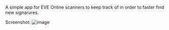 A simple app for EVE Online scanners to keep track of in order to faster find new signarures.

Screenshot:
![image](https://github.com/dan-fratean/routed/assets/1668488/18c26f5d-e778-40a7-a48a-fcb4eda7b178)

